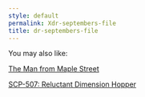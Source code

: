 ```yaml
---
style: default
permalink: Xdr-septembers-file
title: dr-septembers-file
---
```

You may also like:

[The Man from Maple Street](http://scp-wiki.net/the-man-from-maple-street)

[SCP-507: Reluctant Dimension Hopper](http://scp-wiki.net/scp-507)
